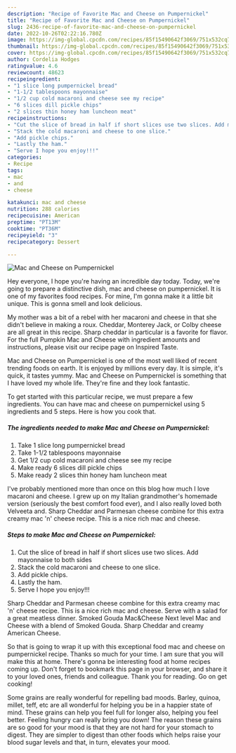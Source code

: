 ```yaml
---
description: "Recipe of Favorite Mac and Cheese on Pumpernickel"
title: "Recipe of Favorite Mac and Cheese on Pumpernickel"
slug: 2436-recipe-of-favorite-mac-and-cheese-on-pumpernickel
date: 2022-10-26T02:22:16.780Z
image: https://img-global.cpcdn.com/recipes/85f15490642f3069/751x532cq70/mac-and-cheese-on-pumpernickel-recipe-main-photo.jpg
thumbnail: https://img-global.cpcdn.com/recipes/85f15490642f3069/751x532cq70/mac-and-cheese-on-pumpernickel-recipe-main-photo.jpg
cover: https://img-global.cpcdn.com/recipes/85f15490642f3069/751x532cq70/mac-and-cheese-on-pumpernickel-recipe-main-photo.jpg
author: Cordelia Hodges
ratingvalue: 4.6
reviewcount: 48623
recipeingredient:
- "1 slice long pumpernickel bread"
- "1-1/2 tablespoons mayonnaise"
- "1/2 cup cold macaroni and cheese see my recipe"
- "6 slices dill pickle chips"
- "2 slices thin honey ham luncheon meat"
recipeinstructions:
- "Cut the slice of bread in half if short slices use two slices. Add mayonnaise to both sides"
- "Stack the cold macaroni and cheese to one slice."
- "Add pickle chips."
- "Lastly the ham."
- "Serve I hope you enjoy!!!"
categories:
- Recipe
tags:
- mac
- and
- cheese

katakunci: mac and cheese 
nutrition: 288 calories
recipecuisine: American
preptime: "PT13M"
cooktime: "PT36M"
recipeyield: "3"
recipecategory: Dessert

---
```



![Mac and Cheese on Pumpernickel](https://img-global.cpcdn.com/recipes/85f15490642f3069/751x532cq70/mac-and-cheese-on-pumpernickel-recipe-main-photo.jpg)

Hey everyone, I hope you're having an incredible day today. Today, we're going to prepare a distinctive dish, mac and cheese on pumpernickel. It is one of my favorites food recipes. For mine, I'm gonna make it a little bit unique. This is gonna smell and look delicious.

My mother was a bit of a rebel with her macaroni and cheese in that she didn&#39;t believe in making a roux. Cheddar, Monterey Jack, or Colby cheese are all great in this recipe. Sharp cheddar in particular is a favorite for flavor. For the full Pumpkin Mac and Cheese with ingredient amounts and instructions, please visit our recipe page on Inspired Taste.

Mac and Cheese on Pumpernickel is one of the most well liked of recent trending foods on earth. It is enjoyed by millions every day. It is simple, it's quick, it tastes yummy. Mac and Cheese on Pumpernickel is something that I have loved my whole life. They're fine and they look fantastic.


To get started with this particular recipe, we must prepare a few ingredients. You can have mac and cheese on pumpernickel using 5 ingredients and 5 steps. Here is how you cook that.

<!--inarticleads1-->

##### The ingredients needed to make Mac and Cheese on Pumpernickel:

1. Take 1 slice long pumpernickel bread
1. Take 1-1/2 tablespoons mayonnaise
1. Get 1/2 cup cold macaroni and cheese see my recipe
1. Make ready 6 slices dill pickle chips
1. Make ready 2 slices thin honey ham luncheon meat


I&#39;ve probably mentioned more than once on this blog how much I love macaroni and cheese. I grew up on my Italian grandmother&#39;s homemade version (seriously the best comfort food ever), and I also really loved both Velveeta and. Sharp Cheddar and Parmesan cheese combine for this extra creamy mac &#39;n&#39; cheese recipe. This is a nice rich mac and cheese. 

<!--inarticleads2-->

##### Steps to make Mac and Cheese on Pumpernickel:

1. Cut the slice of bread in half if short slices use two slices. Add mayonnaise to both sides
1. Stack the cold macaroni and cheese to one slice.
1. Add pickle chips.
1. Lastly the ham.
1. Serve I hope you enjoy!!!


Sharp Cheddar and Parmesan cheese combine for this extra creamy mac &#39;n&#39; cheese recipe. This is a nice rich mac and cheese. Serve with a salad for a great meatless dinner. Smoked Gouda Mac&amp;Cheese Next level Mac and Cheese with a blend of Smoked Gouda. Sharp Cheddar and creamy American Cheese. 

So that is going to wrap it up with this exceptional food mac and cheese on pumpernickel recipe. Thanks so much for your time. I am sure that you will make this at home. There's gonna be interesting food at home recipes coming up. Don't forget to bookmark this page in your browser, and share it to your loved ones, friends and colleague. Thank you for reading. Go on get cooking!

Some grains are really wonderful for repelling bad moods. Barley, quinoa, millet, teff, etc are all wonderful for helping you be in a happier state of mind. These grains can help you feel full for longer also, helping you feel better. Feeling hungry can really bring you down! The reason these grains are so good for your mood is that they are not hard for your stomach to digest. They are simpler to digest than other foods which helps raise your blood sugar levels and that, in turn, elevates your mood.
